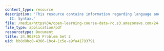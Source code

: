 ```yaml
---
content_type: resource
description: 'This resource contains information regarding language and its structure
  II: Syntax.'
file: /media/https%3A/open-learning-course-data-rc.s3.amazonaws.com/24-902-language-and-its-structure-ii-syntax-fall-2015/bb8d8bc043661bc41c5ee9fa41793791_MIT24_902F15_ProblemSet2.pdf
file_type: application/pdf
resourcetype: Document
title: 24.902F15 Problem Set 2
uid: bb8d8bc0-4366-1bc4-1c5e-e9fa41793791
---
```

